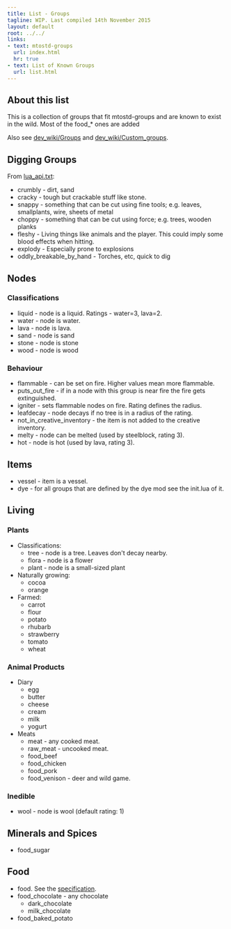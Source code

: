 ```yaml
---
title: List - Groups
tagline: WIP. Last compiled 14th November 2015
layout: default
root: ../../
links:
- text: mtostd-groups
  url: index.html
  hr: true
- text: List of Known Groups
  url: list.html
---
```


## About this list

This is a collection of groups that fit mtostd-groups and are known to exist
in the wild. Most of the food_* ones are added

Also see [dev_wiki/Groups](http://dev.minetest.net/Groups)
and [dev_wiki/Custom_groups](http://dev.minetest.net/Groups/Custom_groups).

## Digging Groups

From [lua_api.txt](http://rubenwardy.com/minetest_modding_book/lua_api.html#known-damage-and-digging-time-defining-groups):

* crumbly - dirt, sand
* cracky - tough but crackable stuff like stone.
* snappy - something that can be cut using fine tools; e.g. leaves, smallplants, wire, sheets of metal
* choppy - something that can be cut using force; e.g. trees, wooden planks
* fleshy - Living things like animals and the player. This could imply some blood effects when hitting.
* explody - Especially prone to explosions
* oddly_breakable_by_hand - Torches, etc, quick to dig

## Nodes

### Classifications

* liquid - node is a liquid. Ratings - water=3, lava=2.
* water - node is water.
* lava - node is lava.
* sand - node is sand
* stone - node is stone
* wood - node is wood

### Behaviour

* flammable - can be set on fire. Higher values mean more flammable.
* puts_out_fire - if in a node with this group is near fire the fire gets extinguished.
* igniter - sets flammable nodes on fire. Rating defines the radius.
* leafdecay - node decays if no tree is in a radius of the rating.
* not_in_creative_inventory - the item is not added to the creative inventory.
* melty - node can be melted (used by steelblock, rating 3).
* hot - node is hot (used by lava, rating 3).

## Items

* vessel - item is a vessel.
* dye - for all groups that are defined by the dye mod see the init.lua of it.

## Living

### Plants

* Classifications:
    * tree - node is a tree. Leaves don't decay nearby.
    * flora - node is a flower
    * plant - node is a small-sized plant
* Naturally growing:
    * cocoa
    * orange
* Farmed:
    * carrot
    * flour
    * potato
    * rhubarb
    * strawberry
    * tomato
    * wheat

### Animal Products

* Diary
    * egg
    * butter
    * cheese
    * cream
    * milk
    * yogurt
* Meats
    * meat - any cooked meat.
    * raw_meat - uncooked meat.
    * food_beef
    * food_chicken
    * food_pork
    * food_venison - deer and wild game.

### Inedible

* wool - node is wool (default rating: 1)

## Minerals and Spices

* food_sugar

## Food

* food. See the [specification](index.html#food).
* food_chocolate - any chocolate
	* dark_chocolate
	* milk_chocolate
* food_baked_potato
